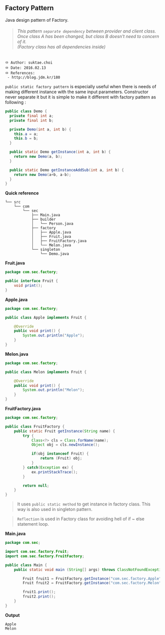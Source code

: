 ## Factory Pattern
Java design pattern of Factory.

>###### This pattern `separate dependency` between provider and client class.<br> Once class A has been changed, but class B doesn't need to concern of it.<br> (Factory class has all dependencies inside)

```
ㅁ Author: suktae.choi
ㅁ Date: 2016.02.13
ㅁ References:
 - http://blog.jdm.kr/180
```

`public static factory pattern` is especially useful when there is needs of making different instance with the same input parameters. Constructor never separate it but it is simple to make it different with factory pattern as following :

```java
public class Demo {
  private final int a;
  private final int b;

  private Demo(int a, int b) {
    this.a = a;
    this.b = b;
  }

  public static Demo getInstance(int a, int b) {
    return new Demo(a, b);
  }

  public static Demo getInstanceAddSub(int a, int b) {
    return new Demo(a+b, a-b);
  }
}

```

**Quick reference**
```
└── src
    └── com
        └── sec
            ├── Main.java
            ├── builder
            │   └── Person.java
            ├── factory
            │   ├── Apple.java
            │   ├── Fruit.java
            │   ├── FruitFactory.java
            │   └── Melon.java
            └── singleton
                └── Demo.java
```

**Fruit.java**
```java
package com.sec.factory;

public interface Fruit {
	void print();
}
```

**Apple.java**
```java
package com.sec.factory;

public class Apple implements Fruit {

	@Override
	public void print() {
		System.out.println("Apple");		
	}
}
```

**Melon.java**
```java
package com.sec.factory;

public class Melon implements Fruit {

	@Override
	public void print() {
		System.out.println("Melon");		
	}
}
```

**FruitFactory.java**
```java
package com.sec.factory;

public class FruitFactory {
	public static Fruit getInstance(String name) {
		try {
			Class<?> cls = Class.forName(name);
			Object obj = cls.newInstance();

			if(obj instanceof Fruit) {
				return (Fruit) obj;
			}			
		} catch(Exception ex) {
			ex.printStackTrace();
		}

		return null;
	}
}
```

> It uses `public static method` to get instance in factory class. This way is also used in singleton pattern.

> `Reflection` is used in Factory class for avoiding hell of if ~ else statement loop.

**Main.java**
```java
package com.sec;

import com.sec.factory.Fruit;
import com.sec.factory.FruitFactory;

public class Main {
    public static void main (String[] args) throws ClassNotFoundException, InstantiationException, IllegalAccessException {

    	Fruit fruit1 = FruitFactory.getInstance("com.sec.factory.Apple");
    	Fruit fruit2 = FruitFactory.getInstance("com.sec.factory.Melon");

    	fruit1.print();
    	fruit2.print();    	
    }
}
```

**Output**
```
Apple
Melon
```
